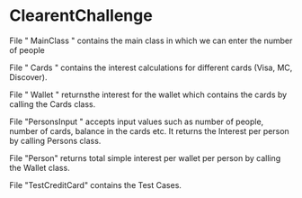 # ClearentChallenge

File " MainClass " contains the main class in which we can enter the number of people

File " Cards " contains the interest calculations for different cards (Visa, MC, Discover). 

File " Wallet " returnsthe  interest for the wallet which contains the cards by calling the Cards class.

File "PersonsInput " accepts input values such as number of people, number of cards, balance in the cards etc. It returns the Interest per person by calling Persons class. 

File "Person" returns total simple interest  per wallet per person by calling the Wallet class. 

File "TestCreditCard" contains the Test Cases. 
 
 
